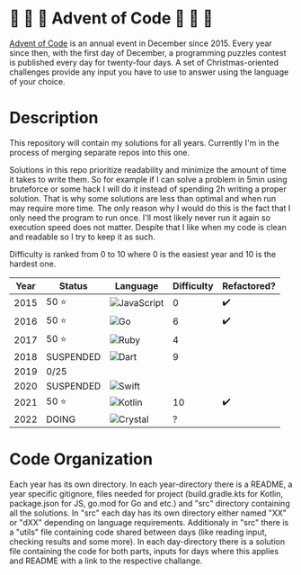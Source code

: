 # :christmas_tree: :santa: :christmas_tree: Advent of Code :christmas_tree: :santa: :christmas_tree:

[Advent of Code](https://adventofcode.com/) is an annual event in December since 2015.
Every year since then, with the first day of December, a programming puzzles contest is published every day for twenty-four days.
A set of Christmas-oriented challenges provide any input you have to use to answer using the language of your choice.

# Description

This repository will contain my solutions for all years. Currently I'm in the process of merging separate repos into this one.

Solutions in this repo prioritize readability and minimize the amount of time it takes to write them. So for example if I can solve
a problem in 5min using bruteforce or some hack I will do it instead of spending 2h writing a proper solution. That is why some
solutions are less than optimal and when run may require more time. The only reason why I would do this is the fact that I only
need the program to run once. I'll most likely never run it again so execution speed does not matter. Despite that I like when my
code is clean and readable so I try to keep it as such.

Difficulty is ranked from 0 to 10 where 0 is the easiest year and 10 is the hardest one.

| Year | Status    | Language                                                                                        | Difficulty | Refactored? |
| ---- | --------- | ----------------------------------------------------------------------------------------------- | ---------- | -- |
| 2015 | 50 :star: | <img alt="JavaScript" src="https://img.shields.io/badge/JavaScript-444444.svg?logo=javascript"> | 0          | :heavy_check_mark: |
| 2016 | 50 :star: | <img alt="Go" src="https://img.shields.io/badge/Go-444444.svg?logo=go">                         | 6          | :heavy_check_mark: |
| 2017 | 50 :star: | <img alt="Ruby" src="https://img.shields.io/badge/Ruby-444444.svg?logo=ruby&logoColor=CC342D">  | 4          ||
| 2018 | SUSPENDED | <img alt="Dart" src="https://img.shields.io/badge/Dart-444444.svg?logo=dart&logoColor=0175C2">  | 9          ||
| 2019 | 0/25      |                                                                                                 |            ||
| 2020 | SUSPENDED | <img alt="Swift" src="https://img.shields.io/badge/Swift-444444.svg?logo=swift">                |            ||
| 2021 | 50 :star: | <img alt="Kotlin" src="https://img.shields.io/badge/Kotlin-444444.svg?logo=Kotlin">             | 10         | :heavy_check_mark: |
| 2022 | DOING     | <img alt="Crystal" src="https://img.shields.io/badge/Crystal-444444.svg?logo=Crystal">          | ?          ||


# Code Organization

Each year has its own directory. In each year-directory there is a README, a year specific gitignore, files needed for project
(build.gradle.kts for Kotlin, package.json for JS, go.mod for Go and etc.) and "src" directory containing
all the solutions. In "src" each day has its own directory either named "XX" or "dXX" depending on language requirements.
Additionaly in "src" there is a "utils" file containing code shared between days (like reading input, checking results
and some more). In each day-directory there is a solution file containing the code for both parts, inputs for days where this applies
and README with a link to the respective challange.

[^aoc]:
    [Advent of Code][aoc] – an annual event in December since 2015.
    Every year since then, with the first day of December, a programming puzzles contest is published every day for twenty-four days.
    A set of Christmas-oriented challenges provide any input you have to use to answer using the language of your choice.

[aoc]: https://adventofcode.com
